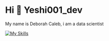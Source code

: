# Hi 👋 Yeshi001_dev
My name is Deborah Caleb, i am a data scientist


[![My Skills](https://skillicons.dev/icons?i=python,pycharm,r)](https://skillicons.dev)

